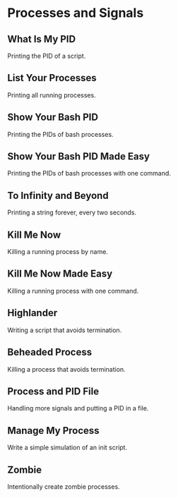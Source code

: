 # Processes and Signals

## What Is My PID
Printing the PID of a script.

## List Your Processes
Printing all running processes.

## Show Your Bash PID
Printing the PIDs of bash processes.

## Show Your Bash PID Made Easy
Printing the PIDs of bash processes with one command.

## To Infinity and Beyond
Printing a string forever, every two seconds.

## Kill Me Now
Killing a running process by name.

## Kill Me Now Made Easy
Killing a running process with one command.

## Highlander
Writing a script that avoids termination.

## Beheaded Process
Killing a process that avoids termination.

## Process and PID File
Handling more signals and putting a PID in a file.

## Manage My Process
Write a simple simulation of an init script.

## Zombie
Intentionally create zombie processes.
